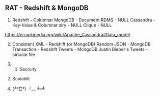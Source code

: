 RAT - Redshift & MongoDB
----

1. Redshift - Columnar
MongoDB - Document
RDMS - NULL
Cassandra - Key-Value & Columnar
ziry - NULL
Clique - NULL

https://en.wikipedia.org/wiki/Apache_Cassandra#Data_model

2. Consistent XML - Redshift (or MongoDB)
Random JSON - MongoDB
Transaction - Redshift
Tweets - MongoDB
Justin Bieber's Tweets  - circular file

3) 1. Secruity
2. Scalablit

4) (╯°□°）╯︵ ┻━┻
